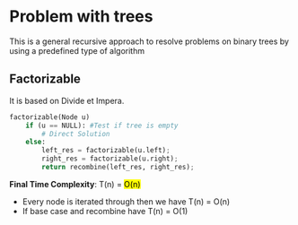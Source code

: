 # Problem with trees
This is a general recursive approach to resolve problems on binary trees
by using a predefined type of algorithm

## Factorizable
It is based on Divide et Impera. 

```python
factorizable(Node u)
    if (u == NULL): #Test if tree is empty
        # Direct Solution
    else:
        left_res = factorizable(u.left);
        right_res = factorizable(u.right);
        return recombine(left_res, right_res);
```

**Final Time Complexity**: T(n) = <mark>O(n)</mark>
* Every node is iterated through then we have T(n) = O(n)
* If base case and recombine have T(n) = O(1)
